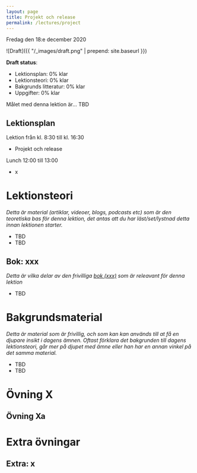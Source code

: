 ```yaml
---
layout: page
title: Projekt och release
permalink: /lectures/project
---
```


Fredag den 18:e december 2020

![Draft]({{ "/_images/draft.png" | prepend: site.baseurl }})

**Draft status**:

* Lektionsplan: 0% klar
* Lektionsteori: 0% klar
* Bakgrunds litteratur: 0% klar
* Uppgifter: 0% klar

Målet med denna lektion är... TBD

## Lektionsplan
Lektion från kl. 8:30 till kl. 16:30

* Projekt och release

Lunch 12:00 till 13:00

* x

# Lektionsteori
*Detta är material (artiklar, videoer, blogs, podcasts etc) som är den teoretiska bas för denna lektion, det antas att du har läst/set/lystnad detta innan lektionen starter.*

* TBD
* TBD

## Bok: xxx

*Detta är vilka delar av den frivilliga [bok (xxx)](info_learningmaterial.md) som är releavant för denna lektion*

* TBD

# Bakgrundsmaterial

*Detta är material som är frivillig, och som kan kan används till at få en djupare insikt i dagens ämnen. Oftast förklara det bakgrunden till dagens lektionsteori, går mer på djupet med ämne eller han har en annan vinkel på det samma material.*

* TBD
* TBD

# Övning X

## Övning Xa

# Extra övningar

## Extra: x